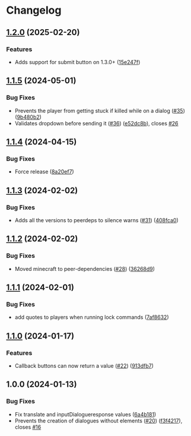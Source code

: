 # Changelog

## [1.2.0](https://github.com/mine-scripters/minecraft-script-dialogue/compare/v1.1.5...v1.2.0) (2025-02-20)


### Features

* Adds support for submit button on 1.3.0+ ([15e247f](https://github.com/mine-scripters/minecraft-script-dialogue/commit/15e247f50878ab8a68148895880eab7a4742d62e))

## [1.1.5](https://github.com/mine-scripters/minecraft-script-dialogue/compare/v1.1.4...v1.1.5) (2024-05-01)


### Bug Fixes

* Prevents the player from getting stuck if killed while on a dialog ([#35](https://github.com/mine-scripters/minecraft-script-dialogue/issues/35)) ([9b480b2](https://github.com/mine-scripters/minecraft-script-dialogue/commit/9b480b253e03553a03bdf46673fe8579a2db461e))
* Validates dropdown before sending it ([#36](https://github.com/mine-scripters/minecraft-script-dialogue/issues/36)) ([e52dc8b](https://github.com/mine-scripters/minecraft-script-dialogue/commit/e52dc8b0c798d7d8f5df5ed9e45ec3206c6e7149)), closes [#26](https://github.com/mine-scripters/minecraft-script-dialogue/issues/26)

## [1.1.4](https://github.com/mine-scripters/minecraft-script-dialogue/compare/v1.1.3...v1.1.4) (2024-04-15)


### Bug Fixes

* Force release ([8a20ef7](https://github.com/mine-scripters/minecraft-script-dialogue/commit/8a20ef77bcba4e15a29e1a45e499f86d1b2c96bd))

## [1.1.3](https://github.com/mine-scripters/minecraft-script-dialogue/compare/v1.1.2...v1.1.3) (2024-02-02)


### Bug Fixes

* Adds all the versions to peerdeps to silence warns ([#31](https://github.com/mine-scripters/minecraft-script-dialogue/issues/31)) ([408fca0](https://github.com/mine-scripters/minecraft-script-dialogue/commit/408fca0719fe941e8e9e040c20bdea6b7f51628f))

## [1.1.2](https://github.com/mine-scripters/minecraft-script-dialogue/compare/v1.1.1...v1.1.2) (2024-02-02)


### Bug Fixes

* Moved minecraft to peer-dependencies ([#28](https://github.com/mine-scripters/minecraft-script-dialogue/issues/28)) ([36268d9](https://github.com/mine-scripters/minecraft-script-dialogue/commit/36268d9d043a35e42a12686371c2a2c2578c7230))

## [1.1.1](https://github.com/mine-scripters/minecraft-script-dialogue/compare/v1.1.0...v1.1.1) (2024-02-01)


### Bug Fixes

* add quotes to players when running lock commands ([7af8632](https://github.com/mine-scripters/minecraft-script-dialogue/commit/7af863292bed62de08d2b8726dd9f86ae3629d29))

## [1.1.0](https://github.com/mine-scripters/minecraft-script-dialogue/compare/v1.0.0...v1.1.0) (2024-01-17)


### Features

* Callback buttons can now return a value ([#22](https://github.com/mine-scripters/minecraft-script-dialogue/issues/22)) ([913dfb7](https://github.com/mine-scripters/minecraft-script-dialogue/commit/913dfb760ed11f1bf6f8a6aa35e7583feda3b6fa))

## 1.0.0 (2024-01-13)


### Bug Fixes

* Fix translate and inputDialogueresponse values ([6a4b181](https://github.com/mine-scripters/minecraft-script-dialogue/commit/6a4b18177d33733d051794b7edd9c5c898464b98))
* Prevents the creation of dialogues without elements ([#20](https://github.com/mine-scripters/minecraft-script-dialogue/issues/20)) ([f3f4217](https://github.com/mine-scripters/minecraft-script-dialogue/commit/f3f42174e60b38b1b95f5a0ecb108b4e41af37f4)), closes [#16](https://github.com/mine-scripters/minecraft-script-dialogue/issues/16)
